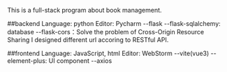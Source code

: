 This is a full-stack program about book management.

##backend
Language: python
Editor: Pycharm
--flask
--flask-sqlalchemy: database
--flask-cors：Solve the problem of Cross-Origin Resource Sharing
I designed different url accoring to RESTful API.

##frontend
Language: JavaScript, html
Editor: WebStorm
--vite(vue3)
--element-plus: UI component
--axios

